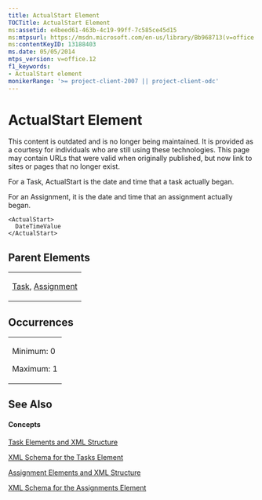 ```yaml
---
title: ActualStart Element
TOCTitle: ActualStart Element
ms:assetid: e4beed61-463b-4c19-99ff-7c585ce45d15
ms:mtpsurl: https://msdn.microsoft.com/en-us/library/Bb968713(v=office.12)
ms:contentKeyID: 13188403
ms.date: 05/05/2014
mtps_version: v=office.12
f1_keywords:
- ActualStart element
monikerRange: '>= project-client-2007 || project-client-odc'
---
```


# ActualStart Element

This content is outdated and is no longer being maintained. It is provided as a courtesy for individuals who are still using these technologies. This page may contain URLs that were valid when originally published, but now link to sites or pages that no longer exist.

For a Task, ActualStart is the date and time that a task actually began.

For an Assignment, it is the date and time that an assignment actually began.

    <ActualStart>
      DateTimeValue
    </ActualStart>

## Parent Elements

<table>
<colgroup>
<col style="width: 100%" />
</colgroup>
<tbody>
<tr class="odd">
<td><p><a href="bb968487(v=office.12).md">Task</a>, <a href="bb968611(v=office.12).md">Assignment</a></p></td>
</tr>
</tbody>
</table>

## Occurrences

<table>
<colgroup>
<col style="width: 100%" />
</colgroup>
<tbody>
<tr class="odd">
<td><p>Minimum: 0</p>
<p>Maximum: 1</p></td>
</tr>
</tbody>
</table>

## See Also

#### Concepts

[Task Elements and XML Structure](bb968475\(v=office.12\).md)

[XML Schema for the Tasks Element](bb968415\(v=office.12\).md)

[Assignment Elements and XML Structure](bb968738\(v=office.12\).md)

[XML Schema for the Assignments Element](bb968414\(v=office.12\).md)

